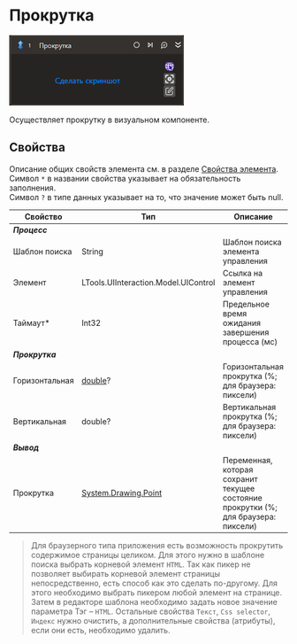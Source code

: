 # Прокрутка

![](../../../resources/activities/basic/uiinteraction/scroll-activity.png)

Осуществляет прокрутку в визуальном компоненте.

## Свойства
Описание общих свойств элемента см. в разделе [Свойства элемента](https://docs.primo-rpa.ru/primo-rpa/primo-studio/process/elements#svoistva-elementa).\
Символ `*` в названии свойства указывает на обязательность заполнения.\
Символ `?` в типе данных указывает на то, что значение может быть null.

| Свойство             | Тип                                  | Описание                                            |
| -------------------- | ------------------------------------ | --------------------------------------------------- |
| ***Процесс***  |  |  |
| Шаблон поиска        | String                               | Шаблон поиска элемента управления  |
| Элемент              | LTools.UIInteraction.Model.UIControl | Ссылка на элемент управления  |
| Таймаут\*            | Int32                                | Предельное время ожидания завершения процесса (мс)  |
| ***Прокрутка***  |  |  |
| Горизонтальная       | [double](https://learn.microsoft.com/ru-ru/dotnet/api/system.double?view=net-5.0&viewFallbackFrom=windowsdesktop-3.0)? | Горизонтальная прокрутка (%; для браузера: пиксели)   |
| Вертикальная         | double?                              | Вертикальная прокрутка (%; для браузера: пиксели)                          |
| ***Вывод***  |  |  |
| Прокрутка            | [System.Drawing.Point](https://learn.microsoft.com/ru-ru/dotnet/api/System.Drawing.Point?view=netcore-1.1)         | Переменная, которая сохранит текущее состояние прокрутки (%; для браузера: пиксели)  |

>Для браузерного типа приложения есть возможность прокрутить содержимое страницы целиком. Для этого нужно в шаблоне поиска выбрать корневой элемент `HTML`. Так как пикер не позволяет выбирать корневой элемент страницы непосредственно, есть способ как это сделать по-другому. Для этого необходимо выбрать пикером любой элемент на странице. Затем в редакторе шаблона необходимо задать новое значение параметра Тэг – `HTML`. Остальные свойства `Текст`, `Css selector`, `Индекс` нужно очистить, а дополнительные свойства (атрибуты), если они есть, необходимо удалить.
